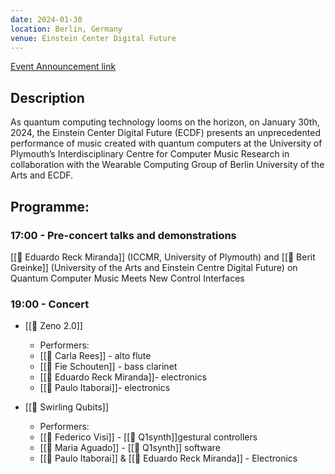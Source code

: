 ```yaml
---
date: 2024-01-30
location: Berlin, Germany
venue: Einstein Center Digital Future
---
```

[Event Announcement link](https://www.digital-future.berlin/en/events/events/news/konzert-quantum-tunes-mind-and-wiggle/?tx_news_pi1%5Bcontroller%5D=News&tx_news_pi1%5Baction%5D=detail&cHash=7545a49c4d50c1b3b605edcbea66c0d4)

## Description
As quantum computing technology looms on the horizon, on January 30th, 2024, the Einstein Center Digital Future (ECDF) presents an unprecedented performance of music created with quantum computers at the University of Plymouth’s Interdisciplinary Centre for Computer Music Research in collaboration with the Wearable Computing Group of Berlin University of the Arts and ECDF.

## Programme:
### 17:00 - Pre-concert talks and demonstrations

[[👤 Eduardo Reck Miranda]] (ICCMR, University of Plymouth) and [[👤 Berit Greinke]] (University of the Arts and Einstein Centre Digital Future) on Quantum Computer Music Meets New Control Interfaces

### 19:00 - Concert
- [[🎵 Zeno 2.0]]
	- Performers:
	- [[👤 Carla Rees]] - alto flute
	- [[👤 Fie Schouten]] - bass clarinet
	- [[👤 Eduardo Reck Miranda]]- electronics
	- [[👤 Paulo Itaborai]]- electronics

- [[🎵 Swirling Qubits]]
	- Performers:
	- [[👤 Federico Visi]] - [[💾 Q1synth]]gestural controllers
	- [[👤 Maria Aguado]] - [[💾 Q1synth]] software
	- [[👤 Paulo Itaborai]] & [[👤 Eduardo Reck Miranda]] - Electronics